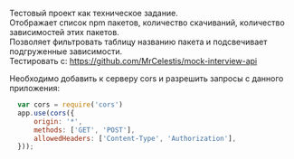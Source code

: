 Тестовый проект как техническое задание.
<br/>
Отображает список npm пакетов, количество скачиваний, количество зависимостей этих пакетов.
<br/>
Позволяет фильтровать таблицу названию пакета и подсвечивает подгруженные зависимости.
<br/>
Тестировать с: 
https://github.com/MrCelestis/mock-interview-api  

Необходимо добавить к серверу cors и разрешить запросы с данного приложения:
```js
  var cors = require('cors')
  app.use(cors({
      origin: '*',
      methods: ['GET', 'POST'], 
      allowedHeaders: ['Content-Type', 'Authorization'], 
  }));
```
